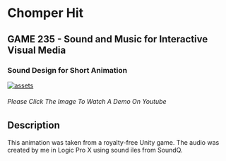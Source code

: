 # Chomper Hit
## GAME 235 - Sound and Music for Interactive Visual Media  
### Sound Design for Short Animation

[![assets](https://github.com/andraiorgules/ChomperHit/blob/main/assets/ChomperHitThumbnail.png)](https://youtu.be/PnSAo1Xrsbo)
###### Please Click The Image To Watch A Demo On Youtube

## Description 
This animation was taken from a royalty-free Unity game. The audio was created by me in Logic Pro X using sound iles from SoundQ.
